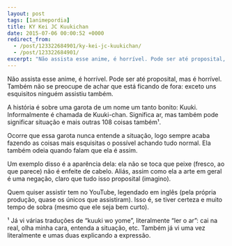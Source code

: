 ```yaml
---
layout: post
tags: [1animepordia]
title: KY Kei JC Kuukichan
date: 2015-07-06 00:00:52 +0000
redirect_from:
  - /post/123322684901/ky-kei-jc-kuukichan/
  - /post/123322684901/
excerpt: "Não assista esse anime, é horrível. Pode ser até proposital, mas é horrível. Também não se preocupe de achar que está ficando de fora: exceto uns esquisitos ninguém assistiu também."
---
```


Não assista esse anime, é horrível. Pode ser até proposital, mas é
horrível. Também não se preocupe de achar que está ficando de fora:
exceto uns esquisitos ninguém assistiu também.

A história é sobre uma garota de um nome um tanto bonito: Kuuki.
Informalmente é chamada de Kuuki-chan. Significa ar, mas também pode
significar situação e mais outras 108 coisas também¹.

Ocorre que essa garota nunca entende a situação, logo sempre acaba
fazendo as coisas mais esquisitas o possível achando tudo normal. Ela
também odeia quando falam que ela é assim.

Um exemplo disso é a aparência dela: ela não se toca que peixe (fresco,
ao que parece) não é enfeite de cabelo. Aliás, assim como ela a arte em
geral é uma negação, claro que tudo isso proposital (imagino).

Quem quiser assistir tem no YouTube, legendado em inglês (pela própria
produção, quase os únicos que assistiram). Isso é, se tiver certeza e
muito tempo de sobra (mesmo que ele seja bem curto).

<!-- more -->

¹ Já vi várias traduções de “kuuki wo yome”, literalmente “ler o ar”:
cai na real, olha minha cara, entenda a situação, etc. Também já vi uma
vez literalmente e umas duas explicando a expressão.

